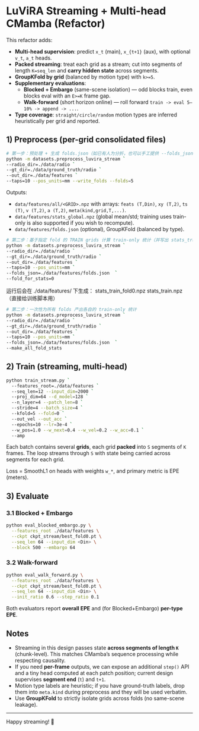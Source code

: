 
# LuViRA Streaming + Multi-head CMamba (Refactor)

This refactor adds:

- **Multi-head supervision**: predict `x_t` (main), `x_{t+1}` (aux), with optional `v_t`, `a_t` heads.
- **Packed streaming**: treat each grid as a stream; cut into segments of length `K=seq_len` and **carry hidden state** across segments.
- **GroupKFold by grid** (balanced by motion type) with `k>=5`.
- **Supplementary evaluations**:
  - **Blocked + Embargo** (same-scene isolation) — odd blocks train, even blocks eval with an `E>=K` frame gap.
  - **Walk-forward** (short horizon online) — roll forward `train -> eval 5–10% -> append -> ...`.
- **Type coverage**: `straight/circle/random` motion types are inferred heuristically per grid and reported.

## 1) Preprocess (per-grid consolidated files)

```bash
# 第一步：预处理 + 生成 folds.json（如已有人为分折，也可以手工提供 --folds_json）
python -m datasets.preprocess_luvira_stream `
--radio_dir=./data/radio `
--gt_dir=./data/ground_truth/radio `
--out_dir=./data/features `
--taps=10 --pos_units=mm --write_folds --folds=5
```

Outputs:

- `data/features/all/<GRID>.npz` with arrays: `feats (T,Din)`, `xy (T,2)`, `ts (T)`, `v (T,2)`, `a (T,2)`, `meta(kind,grid,T,...)`.
- `data/features/stats_global.npz` (global mean/std; training uses train-only is also supported if you wish to recompute).
- `data/features/folds.json` (optional), GroupKFold (balanced by type).

```bash
# 第二步：基于指定 fold 的 TRAIN grids 计算 train-only 统计（并写出 stats_train.npz）
python -m datasets.preprocess_luvira_stream `
--radio_dir=./data/radio `
--gt_dir=./data/ground_truth/radio `
--out_dir=./data/features `
--taps=10 --pos_units=mm `
--folds_json=./data/features/folds.json  `
--fold_for_stats=0
```

运行后会在 ./data/features/ 下生成：
stats_train_fold0.npz
stats_train.npz （直接给训练脚本用）

```bash
# 第二步：一次性为所有 folds 产出各自的 train-only 统计
python -m datasets.preprocess_luvira_stream `
--radio_dir=./data/radio `
--gt_dir=./data/ground_truth/radio `
--out_dir=./data/features `
--taps=10 --pos_units=mm `
--folds_json=./data/features/folds.json  `
--make_all_fold_stats
```

## 2) Train (streaming, multi-head)

```bash
python train_stream.py `
  --features_root=./data/features `
  --seq_len=12 --input_dim=2000 `
  --proj_dim=64 --d_model=128 `
  --n_layer=4 --patch_len=8 `
  --stride=4 --batch_size=4 `
  --kfold=5 --fold=0 `
  --out_vel --out_acc `
  --epochs=10 --lr=3e-4 `
  --w_pos=1.0 --w_next=0.4 --w_vel=0.2 --w_acc=0.1 `
  --amp
```

Each batch contains several **grids**, each grid **packed** into `S` segments of `K` frames. The loop streams through `S` with state being carried across segments for each grid.

Loss = SmoothL1 on heads with weights `w_*`, and primary metric is EPE (meters).

## 3) Evaluate

### 3.1 Blocked + Embargo

```bash
python eval_blocked_embargo.py \
  --features_root ./data/features \
  --ckpt ckpt_stream/best_fold0.pt \
  --seq_len 64 --input_dim <Din> \
  --block 500 --embargo 64
```

### 3.2 Walk-forward

```bash
python eval_walk_forward.py \
  --features_root ./data/features \
  --ckpt ckpt_stream/best_fold0.pt \
  --seq_len 64 --input_dim <Din> \
  --init_ratio 0.6 --step_ratio 0.1
```

Both evaluators report **overall EPE** and (for Blocked+Embargo) **per-type EPE**.

## Notes

- Streaming in this design passes state **across segments of length `K`** (chunk-level). This matches CMamba’s sequence processing while respecting causality.
- If you need **per-frame** outputs, we can expose an additional `step()` API and a tiny head computed at each patch position; current design supervises **segment end** (`t`) and `t+1`.
- Motion type labels are heuristic; if you have ground-truth labels, drop them into `meta.kind` during preprocess and they will be used verbatim.
- Use **GroupKFold** to strictly isolate grids across folds (no same-scene leakage).

---

Happy streaming! 🚀

